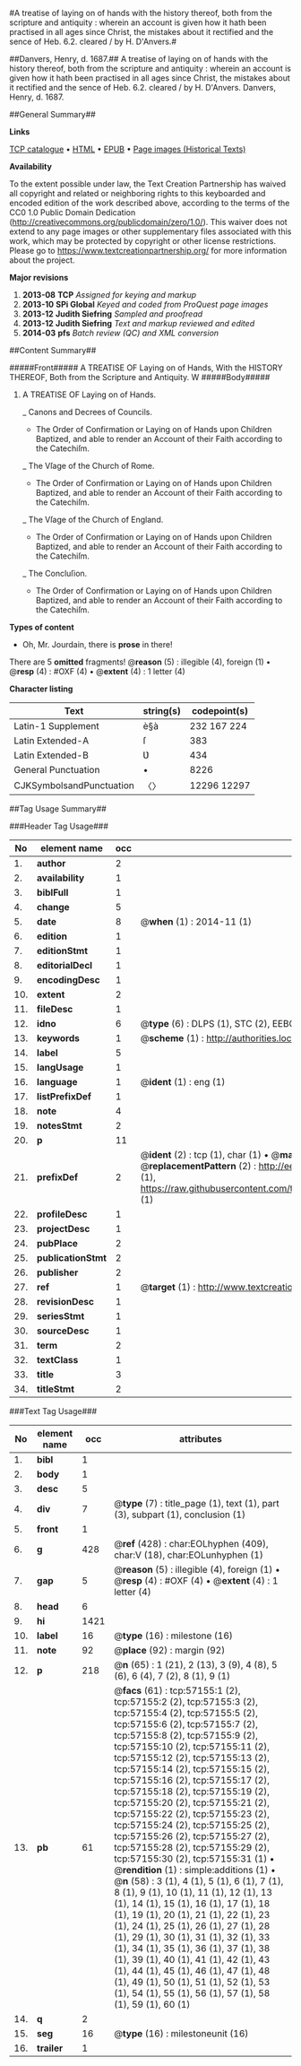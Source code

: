 #A treatise of laying on of hands with the history thereof, both from the scripture and antiquity : wherein an account is given how it hath been practised in all ages since Christ, the mistakes about it rectified and the sence of Heb. 6.2. cleared / by H. D'Anvers.#

##Danvers, Henry, d. 1687.##
A treatise of laying on of hands with the history thereof, both from the scripture and antiquity : wherein an account is given how it hath been practised in all ages since Christ, the mistakes about it rectified and the sence of Heb. 6.2. cleared / by H. D'Anvers.
Danvers, Henry, d. 1687.

##General Summary##

**Links**

[TCP catalogue](http://www.ota.ox.ac.uk/tcp/)  • 
[HTML](http://tei.it.ox.ac.uk/tcp/Texts-HTML/free/A36/A36686.html)  • 
[EPUB](http://tei.it.ox.ac.uk/tcp/Texts-EPUB/free/A36/A36686.epub) • 
[Page images (Historical Texts)](https://historicaltexts.jisc.ac.uk/eebo-12251992e)

**Availability**

To the extent possible under law, the Text Creation Partnership has waived all copyright and related or neighboring rights to this keyboarded and encoded edition of the work described above, according to the terms of the CC0 1.0 Public Domain Dedication (http://creativecommons.org/publicdomain/zero/1.0/). This waiver does not extend to any page images or other supplementary files associated with this work, which may be protected by copyright or other license restrictions. Please go to https://www.textcreationpartnership.org/ for more information about the project.

**Major revisions**

1. __2013-08__ __TCP__ *Assigned for keying and markup*
1. __2013-10__ __SPi Global__ *Keyed and coded from ProQuest page images*
1. __2013-12__ __Judith Siefring__ *Sampled and proofread*
1. __2013-12__ __Judith Siefring__ *Text and markup reviewed and edited*
1. __2014-03__ __pfs__ *Batch review (QC) and XML conversion*

##Content Summary##

#####Front#####
A TREATISE OF Laying on of Hands, With the HISTORY THEREOF, Both from the Scripture and Antiquity. W
#####Body#####

1. A TREATISE OF Laying on of Hands.

    _ Canons and Decrees of Councils.

      * The Order of Confirmation or Laying on of Hands upon Children Baptized, and able to render an Account of their Faith according to the Catechiſm.

    _ The Vſage of the Church of Rome.

      * The Order of Confirmation or Laying on of Hands upon Children Baptized, and able to render an Account of their Faith according to the Catechiſm.

    _ The Vſage of the Church of England.

      * The Order of Confirmation or Laying on of Hands upon Children Baptized, and able to render an Account of their Faith according to the Catechiſm.

    _ The Concluſion.

      * The Order of Confirmation or Laying on of Hands upon Children Baptized, and able to render an Account of their Faith according to the Catechiſm.

**Types of content**

  * Oh, Mr. Jourdain, there is **prose** in there!

There are 5 **omitted** fragments! 
 @__reason__ (5) : illegible (4), foreign (1)  •  @__resp__ (4) : #OXF (4)  •  @__extent__ (4) : 1 letter (4)

**Character listing**


|Text|string(s)|codepoint(s)|
|---|---|---|
|Latin-1 Supplement|è§à|232 167 224|
|Latin Extended-A|ſ|383|
|Latin Extended-B|Ʋ|434|
|General Punctuation|•|8226|
|CJKSymbolsandPunctuation|〈〉|12296 12297|

##Tag Usage Summary##

###Header Tag Usage###

|No|element name|occ|attributes|
|---|---|---|---|
|1.|__author__|2||
|2.|__availability__|1||
|3.|__biblFull__|1||
|4.|__change__|5||
|5.|__date__|8| @__when__ (1) : 2014-11 (1)|
|6.|__edition__|1||
|7.|__editionStmt__|1||
|8.|__editorialDecl__|1||
|9.|__encodingDesc__|1||
|10.|__extent__|2||
|11.|__fileDesc__|1||
|12.|__idno__|6| @__type__ (6) : DLPS (1), STC (2), EEBO-CITATION (1), OCLC (1), VID (1)|
|13.|__keywords__|1| @__scheme__ (1) : http://authorities.loc.gov/ (1)|
|14.|__label__|5||
|15.|__langUsage__|1||
|16.|__language__|1| @__ident__ (1) : eng (1)|
|17.|__listPrefixDef__|1||
|18.|__note__|4||
|19.|__notesStmt__|2||
|20.|__p__|11||
|21.|__prefixDef__|2| @__ident__ (2) : tcp (1), char (1)  •  @__matchPattern__ (2) : ([0-9\-]+):([0-9IVX]+) (1), (.+) (1)  •  @__replacementPattern__ (2) : http://eebo.chadwyck.com/downloadtiff?vid=$1&page=$2 (1), https://raw.githubusercontent.com/textcreationpartnership/Texts/master/tcpchars.xml#$1 (1)|
|22.|__profileDesc__|1||
|23.|__projectDesc__|1||
|24.|__pubPlace__|2||
|25.|__publicationStmt__|2||
|26.|__publisher__|2||
|27.|__ref__|1| @__target__ (1) : http://www.textcreationpartnership.org/docs/. (1)|
|28.|__revisionDesc__|1||
|29.|__seriesStmt__|1||
|30.|__sourceDesc__|1||
|31.|__term__|2||
|32.|__textClass__|1||
|33.|__title__|3||
|34.|__titleStmt__|2||


###Text Tag Usage###

|No|element name|occ|attributes|
|---|---|---|---|
|1.|__bibl__|1||
|2.|__body__|1||
|3.|__desc__|5||
|4.|__div__|7| @__type__ (7) : title_page (1), text (1), part (3), subpart (1), conclusion (1)|
|5.|__front__|1||
|6.|__g__|428| @__ref__ (428) : char:EOLhyphen (409), char:V (18), char:EOLunhyphen (1)|
|7.|__gap__|5| @__reason__ (5) : illegible (4), foreign (1)  •  @__resp__ (4) : #OXF (4)  •  @__extent__ (4) : 1 letter (4)|
|8.|__head__|6||
|9.|__hi__|1421||
|10.|__label__|16| @__type__ (16) : milestone (16)|
|11.|__note__|92| @__place__ (92) : margin (92)|
|12.|__p__|218| @__n__ (65) : 1 (21), 2 (13), 3 (9), 4 (8), 5 (6), 6 (4), 7 (2), 8 (1), 9 (1)|
|13.|__pb__|61| @__facs__ (61) : tcp:57155:1 (2), tcp:57155:2 (2), tcp:57155:3 (2), tcp:57155:4 (2), tcp:57155:5 (2), tcp:57155:6 (2), tcp:57155:7 (2), tcp:57155:8 (2), tcp:57155:9 (2), tcp:57155:10 (2), tcp:57155:11 (2), tcp:57155:12 (2), tcp:57155:13 (2), tcp:57155:14 (2), tcp:57155:15 (2), tcp:57155:16 (2), tcp:57155:17 (2), tcp:57155:18 (2), tcp:57155:19 (2), tcp:57155:20 (2), tcp:57155:21 (2), tcp:57155:22 (2), tcp:57155:23 (2), tcp:57155:24 (2), tcp:57155:25 (2), tcp:57155:26 (2), tcp:57155:27 (2), tcp:57155:28 (2), tcp:57155:29 (2), tcp:57155:30 (2), tcp:57155:31 (1)  •  @__rendition__ (1) : simple:additions (1)  •  @__n__ (58) : 3 (1), 4 (1), 5 (1), 6 (1), 7 (1), 8 (1), 9 (1), 10 (1), 11 (1), 12 (1), 13 (1), 14 (1), 15 (1), 16 (1), 17 (1), 18 (1), 19 (1), 20 (1), 21 (1), 22 (1), 23 (1), 24 (1), 25 (1), 26 (1), 27 (1), 28 (1), 29 (1), 30 (1), 31 (1), 32 (1), 33 (1), 34 (1), 35 (1), 36 (1), 37 (1), 38 (1), 39 (1), 40 (1), 41 (1), 42 (1), 43 (1), 44 (1), 45 (1), 46 (1), 47 (1), 48 (1), 49 (1), 50 (1), 51 (1), 52 (1), 53 (1), 54 (1), 55 (1), 56 (1), 57 (1), 58 (1), 59 (1), 60 (1)|
|14.|__q__|2||
|15.|__seg__|16| @__type__ (16) : milestoneunit (16)|
|16.|__trailer__|1||
